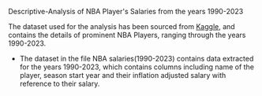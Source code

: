Descriptive-Analysis of NBA Player's Salaries from the years 1990-2023

The dataset used for the analysis has been sourced from [Kaggle](https://www.basketball-reference.com/), and contains the details of prominent NBA Players, ranging through the years 1990-2023. 

* The dataset in the file NBA salaries(1990-2023) contains data extracted for the years 1990-2023, which contains columns including name of the player, season start year and their inflation adjusted salary with reference to their salary.
